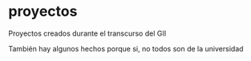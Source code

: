 # proyectos
Proyectos creados durante el transcurso del GII


También hay algunos hechos porque si, no todos son de la universidad
